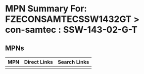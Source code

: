 



# MPN Summary For: FZECONSAMTECSSW1432GT > con-samtec : SSW-143-02-G-T

## MPNs
  

|MPN|Direct Links|Search Links|
| :--- | :--- | :--- |
||||
